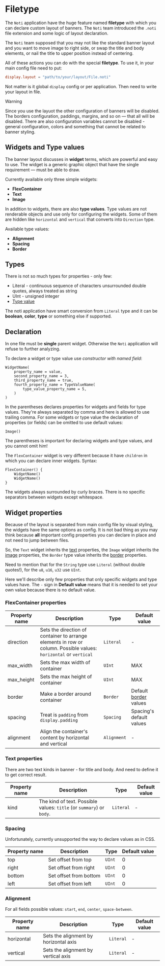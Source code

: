 # Filetype

The `Noti` application have the huge feature named **filetype** with which you
can declare custom layout of banners. The `Noti` team introduced the `.noti`
file extension and some logic of layout declaration.

The `Noti` team supposed that you may not like the standard banner layout and
you want to move image to right side, or swap the title and body elements, or
nail the title to upper position instead of centering.

All of these actions you can do with the special **filetype**. To use it, in
your main config file need to put:

```toml
display.layout = "path/to/your/layout/File.noti"
```

Not matter is it global `display` config or per application. Then need to write
your layout in file.

> [!WARNING]
> Since you use the layuot the other configuration of banners will be disabled.
> The borders configuration, paddings, margins, and so on ― that all will be
> disabled. There are also configuration variables cannot be disabled - general
> configuration, colors and something that cannot be related to banner styling.

## Widgets and Type values

The banner layout discusses in **widget** terms, which are powerful and easy
to use. The widget is a generic graphic object that have the single requirement ―
must be able to draw.

Currently available only three simple widgets:

- **FlexContainer**
- **Text**
- **Image**

In addition to widgets, there are also **type values**. Type values are not
renderable objects and use only for configuring the widgets. Some of them are
hidden like `horizontal` and `vertical` that converts into `Direction` type.

Available type values:

- **Alignment**
- **Spacing**
- **Border**

## Types

There is not so much types for properties - only few:

- Literal - continuous sequence of characters unsurrounded double quotes, always
  treated as string
- UInt - unsigned integer
- [Type value](#widgets-and-type-values)

The noti application have smart conversion from `Literal` type and it can be
**boolean**, **color**, **type** or something else if supported.

## Declaration

In one file must be **single** parent widget. Otherwise the `Noti` application
will refuse to further analyzing.

To declare a widget or type value use _constructor with named field_:

```noti
WidgetName(
    property_name = value,
    second_property_name = 3,
    third_property_name = true,
    fourth_property_name = TypeValueName(
        type_value_property_name = 5,
    )
)
```

In the parentheses declares properties for widgets and fields for type values.
They're always separated by comma and here is allowed to use trailing comma.
For some widgets or type value the declaration of properties (or fields) can
be omitted to use default values:

```noti
Image()
```

The parentheses is important for declaring widgets and type values, and you
cannot omit him!

The `FlexContainer` widget is very different because it have `children` in which
you can declare inner widgets. Syntax:

```noti
FlexContainer() {
    WidgetName()
    WidgetName()
}
```

The widgets always surrounded by curly braces. There is no specific separators
between widgets except whitespace.

## Widget properties

Because of the layout is separated from main config file by visual styling, the
widgets have the same options as config. It is not bad thing as you may think because
**all** important config properties you can declare in place and not need to jump
between files.

So, the `Text` widget inherits the [text](./ConfigProperties.md#text) properties,
the `Image` widget inherits the [image](./ConfigProperties.md#image) properties,
the `Border` type value inherits the [border](./ConfigProperties.md#border) properties.

Need to mention that for the `String` type use `Literal` (without double quotes!), for the
`u8`, `u16`, `u32` use `UInt`.

Here we'll describe only few properties that only specific widgets and type values have.
The `-` sign in **Default value** means that it is needed to set your own value because
there is no default value.

### FlexContainer properties

| Property name | Description                                                                                                       | Type        | Default value                                      |
| ------------- | ----------------------------------------------------------------------------------------------------------------- | ----------- | -------------------------------------------------- |
| direction     | Sets the direction of container to arrange elements in row or column. Possible values: `horizontal` or `vertical` | `Literal`   | -                                                  |
| max_width     | Sets the max width of container                                                                                   | `UInt`      | MAX                                                |
| max_height    | Sets the max height of container                                                                                  | `UInt`      | MAX                                                |
| border        | Make a border around container                                                                                    | `Border`    | Default [border](./ConfigProperties#border) values |
| spacing       | Treat is `padding` from `display.padding`                                                                         | `Spacing`   | Spacing's default values                           |
| alignment     | Align the container's content by horizontal and vertical                                                          | `Alignment` | -                                                  |

### Text properties

There are two text kinds in banner - for title and body. And need to define it to get correct
result.

| Property name | Description                                                          | Type      | Default value |
| ------------- | -------------------------------------------------------------------- | --------- | ------------- |
| kind          | The kind of text. Possible values: `title` (or `summary`) or `body`. | `Literal` | -             |

### Spacing

Unfortunately, currently unsupported the way to declare values as in CSS.

| Property name | Description            | Type   | Default value |
| ------------- | ---------------------- | ------ | ------------- |
| top           | Set offset from top    | `UInt` | 0             |
| right         | Set offset from right  | `UInt` | 0             |
| bottom        | Set offset from bottom | `UInt` | 0             |
| left          | Set offset from left   | `UInt` | 0             |

### Alignment

For all fields possible values: `start`, `end`, `center`, `space-between`.

| Property name | Description                           | Type      | Default value |
| ------------- | ------------------------------------- | --------- | ------------- |
| horizontal    | Sets the alignment by horizontal axis | `Literal` | -             |
| vertical      | Sets the alignment by vertical axis   | `Literal` | -             |
